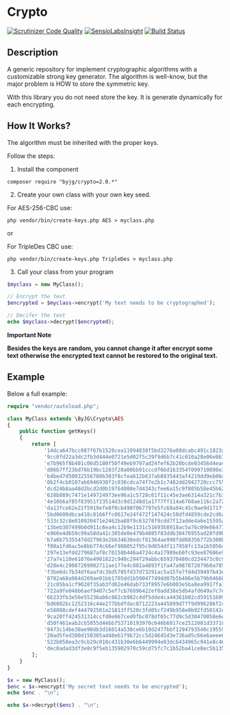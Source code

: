 # Crypto
[![Scrutinizer Code Quality](https://scrutinizer-ci.com/g/byjg/crypto/badges/quality-score.png?b=master)](https://scrutinizer-ci.com/g/byjg/crypto/?branch=master)
[![SensioLabsInsight](https://insight.sensiolabs.com/projects/8e296e39-d911-4d29-8585-6dec5011112c/mini.png)](https://insight.sensiolabs.com/projects/8e296e39-d911-4d29-8585-6dec5011112c)
[![Build Status](https://travis-ci.org/byjg/crypto.svg?branch=master)](https://travis-ci.org/byjg/crypto)

## Description

 A generic repository for implement cryptographic algorithms with a customizable strong key generator.
 The algorithm is well-know, but the major problem is HOW to store the symmetric key.

 With this library you do not need store the key. It is generate dynamically for each encrypting.

## How It Works?

 The algorithm must be inherited with the proper keys.

 Follow the steps:

  1. Install the component

  ```
  composer require "byjg/crypto=2.0.*"
  ```

  2. Create your own class with your own key seed.

  For AES-256-CBC use:
  ```
  php vendor/bin/create-keys.php AES > myclass.php
  ```

  or

  For TripleDes CBC use:
  ```
  php vendor/bin/create-keys.php TripleDes > myclass.php
  ```

  3. Call your class from your program

  ```php
  $myclass = new MyClass();

  // Encrypt the text
  $encrypted = $myclass->encrypt('My text needs to be cryptographed');

  // Decifer the text
  echo $myclass->decrypt($encrypted);
  ```

**Important Note**

**Besides the keys are random, you cannot change it after encrypt some text
otherwise the encrypted text cannot be restored to the original text.**

## Example

Below a full example:

```php
require "vendor/autoload.php";

class MyClass extends \ByJG\Crypto\AES
{
    public function getKeys()
    {
        return [
            '14dca647bcc087f67b1528cea11094838f5bd2276a08dcabc491c1823afc51dd',
            '9cc0fd22a3dc2fb3d444e0721e5d02f5c39f9d6b7c41c010a28e06e861f54c8b',
            'e7b965f8b401c06d5180f50f49eb9797ad24fef62b20bcde03456d4ea4006e83',
            'd06b7ff23bd76b19bc1283f28a00bb91cccdf6bd163354f099710898e31ac487',
            'b4bed7d50032556780b303f8cfea612b637ab8935443af4219dd9eb06d4d7b01',
            '0b2f4cb0107ab6946938f2c836cdca74f7e2b1c7482dd2942720ccc755b20097',
            'dcd24b8aa48d2bcd2d0b19764088e7d4343cfee6a15c9f805b58e45b6224c2f5',
            '628b889c7471e149724973ee96a1c5728c61f11c45e3ae6314a321c7b3488bde',
            '4e10b6af85f83951f23514d3c9d1248d1a1777ff114a6768ae116c2a72bc4bc3',
            'da13fce62e22f5919efe8f0cb498f067797e5fc68a94c45c9ae9d1717f82555d',
            '5bd0600dbca418c8166ffc0617e24f472f147424c58dfd4859cde2cd6a98dee7',
            '533c32c8e010920471e2462ba88f9c63278f9cdd7f12adde4a6e15595a56783d',
            '13beb307499b0d911c6ea4c12b9e1131c51693b8918ac5a76c09e86477b28b5a',
            'e966e4d659c99a58da41c305de0e479b4885f83ddb30476955ad28fd9b9e2d7a',
            'b7a6b7535547dd27963e2bb34630edcf81364ae998fdd68356772b300b65dbbc',
            'f00a1fd6ac5e8bb774c66ef908052f95c9d654df117958fc13a1b5056ddb331b',
            '297e13efdd279687af8c70158b446a4724c4a17989eb0fc93ee87606e958fc9c',
            '27a7e110e61076e4901822c940c294f29abbc659370480cd234473c0c90e10ef',
            'd28e4c29007269902711ae177e4c882a4893f1fa47a987872879b0a785cf8c20',
            'f3be6dc7b34df6aafdc3bd5705fd37d73291ac5a15fe7fd4d39497b43e87dd28',
            '8782a68a904d269ae01bb1705dd1b59047749dd07b5b486e5b79b04660054c1e',
            '21c05ba1cf9028f35ab3fd02e46dab733f8957e6b003e5ba8ea9917fa1ad2809',
            '722a9fe048b6aef9407c5ef7cb76896422ef0add38e5db4afd649a7c7ea1f905',
            '6b233fb3e56e55236ab6c862cb982c4df5dde4ca44361b02cd5915160966d3c5',
            'bd6802bc1252316c44e277bbdfdac8712223a445899d77f9d996286f2c499668',
            'e58088cdef444792501a21813ff520c3fd05cf249b958e0b92fd50142eff74d5',
            '9ca20ff424531314ccfd0e067ced0fbc078df65c77d9c5d30470058e6e2fc83c',
            'd50f461eab2cb5855d44bb753710193970c646b6017ce2522081d337188ee28d',
            '9473c14be30ae90db3d16014a538ce6b19d2477bbf1294793540c19559ed1363',
            '20ad5fed300d150305ad48eb1f9b72cc5d24645d3e736ad5c66e6aeee6dcea88',
            '522b058ea3c9cb29c010c431b30e6b6449994e03dc6434965c941e8c465881eb',
            'dec0adad3df3e8c9f5eb135902970c59cd75fc7c1b52ba41ce8ec5b1351e74dc',
        ];
    }
}

$x = new MyClass();
$enc = $x->encrypt('My secret text needs to be encrypted');
echo $enc . "\n";

echo $x->decrypt($enc) . "\n";
```
